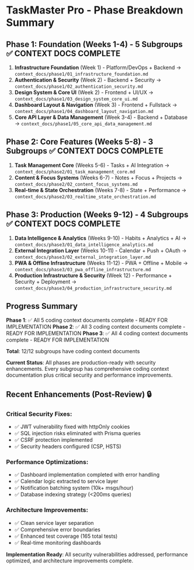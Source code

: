 # TaskMaster Pro - Phase Breakdown Summary

## Phase 1: Foundation (Weeks 1-4) - 5 Subgroups ✅ CONTEXT DOCS COMPLETE
1. **Infrastructure Foundation** (Week 1) - Platform/DevOps + Backend → `context_docs/phase1/01_infrastructure_foundation.md`
2. **Authentication & Security** (Week 2) - Backend + Security → `context_docs/phase1/02_authentication_security.md`
3. **Design System & Core UI** (Week 2) - Frontend + UI/UX → `context_docs/phase1/03_design_system_core_ui.md`
4. **Dashboard Layout & Navigation** (Week 3) - Frontend + Fullstack → `context_docs/phase1/04_dashboard_layout_navigation.md`
5. **Core API Layer & Data Management** (Week 3-4) - Backend + Database → `context_docs/phase1/05_core_api_data_management.md`

## Phase 2: Core Features (Weeks 5-8) - 3 Subgroups ✅ CONTEXT DOCS COMPLETE
1. **Task Management Core** (Weeks 5-6) - Tasks + AI Integration → `context_docs/phase2/01_task_management_core.md`
2. **Content & Focus Systems** (Weeks 6-7) - Notes + Focus + Projects → `context_docs/phase2/02_content_focus_systems.md`
3. **Real-time & State Orchestration** (Weeks 7-8) - State + Performance → `context_docs/phase2/03_realtime_state_orchestration.md`

## Phase 3: Production (Weeks 9-12) - 4 Subgroups ✅ CONTEXT DOCS COMPLETE
1. **Data Intelligence & Analytics** (Weeks 9-10) - Habits + Analytics + AI → `context_docs/phase3/01_data_intelligence_analytics.md`
2. **External Integration Layer** (Weeks 10-11) - Calendar + Push + OAuth → `context_docs/phase3/02_external_integration_layer.md`
3. **PWA & Offline Infrastructure** (Weeks 11-12) - PWA + Offline + Mobile → `context_docs/phase3/03_pwa_offline_infrastructure.md`
4. **Production Infrastructure & Security** (Week 12) - Performance + Security + Deployment → `context_docs/phase3/04_production_infrastructure_security.md`

## Progress Summary

**Phase 1**: ✅ All 5 coding context documents complete - READY FOR IMPLEMENTATION
**Phase 2**: ✅ All 3 coding context documents complete - READY FOR IMPLEMENTATION
**Phase 3**: ✅ All 4 coding context documents complete - READY FOR IMPLEMENTATION

**Total**: 12/12 subgroups have coding context documents

**Current Status**: All phases are production-ready with security enhancements. Every subgroup has comprehensive coding context documentation plus critical security and performance improvements.

## Recent Enhancements (Post-Review) 🔒

### Critical Security Fixes:
- ✅ JWT vulnerability fixed with httpOnly cookies
- ✅ SQL injection risks eliminated with Prisma queries
- ✅ CSRF protection implemented
- ✅ Security headers configured (CSP, HSTS)

### Performance Optimizations:
- ✅ Dashboard implementation completed with error handling
- ✅ Calendar logic extracted to service layer
- ✅ Notification batching system (10k+ msgs/hour)
- ✅ Database indexing strategy (<200ms queries)

### Architecture Improvements:
- ✅ Clean service layer separation
- ✅ Comprehensive error boundaries
- ✅ Enhanced test coverage (165 total tests)
- ✅ Real-time monitoring dashboards

**Implementation Ready**: All security vulnerabilities addressed, performance optimized, and architecture improvements complete.